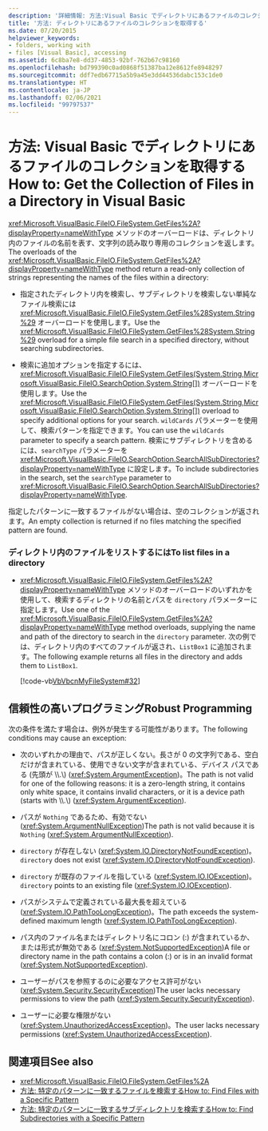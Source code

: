 ```yaml
---
description: '詳細情報: 方法:Visual Basic でディレクトリにあるファイルのコレクションを取得する'
title: '方法: ディレクトリにあるファイルのコレクションを取得する'
ms.date: 07/20/2015
helpviewer_keywords:
- folders, working with
- files [Visual Basic], accessing
ms.assetid: 6c8ba7e8-dd37-4853-92bf-762b67c98160
ms.openlocfilehash: bd799390c0ad0868f51387ba12e8612fe8948297
ms.sourcegitcommit: ddf7edb67715a5b9a45e3dd44536dabc153c1de0
ms.translationtype: HT
ms.contentlocale: ja-JP
ms.lasthandoff: 02/06/2021
ms.locfileid: "99797537"
---
```

# <a name="how-to-get-the-collection-of-files-in-a-directory-in-visual-basic"></a><span data-ttu-id="3b235-103">方法: Visual Basic でディレクトリにあるファイルのコレクションを取得する</span><span class="sxs-lookup"><span data-stu-id="3b235-103">How to: Get the Collection of Files in a Directory in Visual Basic</span></span>

<span data-ttu-id="3b235-104"><xref:Microsoft.VisualBasic.FileIO.FileSystem.GetFiles%2A?displayProperty=nameWithType> メソッドのオーバーロードは、ディレクトリ内のファイルの名前を表す、文字列の読み取り専用のコレクションを返します。</span><span class="sxs-lookup"><span data-stu-id="3b235-104">The overloads of the <xref:Microsoft.VisualBasic.FileIO.FileSystem.GetFiles%2A?displayProperty=nameWithType> method return a read-only collection of strings representing the names of the files within a directory:</span></span>  
  
- <span data-ttu-id="3b235-105">指定されたディレクトリ内を検索し、サブディレクトリを検索しない単純なファイル検索には <xref:Microsoft.VisualBasic.FileIO.FileSystem.GetFiles%28System.String%29> オーバーロードを使用します。</span><span class="sxs-lookup"><span data-stu-id="3b235-105">Use the <xref:Microsoft.VisualBasic.FileIO.FileSystem.GetFiles%28System.String%29> overload for a simple file search in a specified directory, without searching subdirectories.</span></span>  
  
- <span data-ttu-id="3b235-106">検索に追加オプションを指定するには、<xref:Microsoft.VisualBasic.FileIO.FileSystem.GetFiles(System.String,Microsoft.VisualBasic.FileIO.SearchOption,System.String[])> オーバーロードを使用します。</span><span class="sxs-lookup"><span data-stu-id="3b235-106">Use the <xref:Microsoft.VisualBasic.FileIO.FileSystem.GetFiles(System.String,Microsoft.VisualBasic.FileIO.SearchOption,System.String[])> overload to specify additional options for your search.</span></span> <span data-ttu-id="3b235-107">`wildCards` パラメーターを使用して、検索パターンを指定できます。</span><span class="sxs-lookup"><span data-stu-id="3b235-107">You can use the `wildCards` parameter to specify a search pattern.</span></span> <span data-ttu-id="3b235-108">検索にサブディレクトリを含めるには、`searchType` パラメーターを <xref:Microsoft.VisualBasic.FileIO.SearchOption.SearchAllSubDirectories?displayProperty=nameWithType> に設定します。</span><span class="sxs-lookup"><span data-stu-id="3b235-108">To include subdirectories in the search, set the `searchType` parameter to <xref:Microsoft.VisualBasic.FileIO.SearchOption.SearchAllSubDirectories?displayProperty=nameWithType>.</span></span>  
  
 <span data-ttu-id="3b235-109">指定したパターンに一致するファイルがない場合は、空のコレクションが返されます。</span><span class="sxs-lookup"><span data-stu-id="3b235-109">An empty collection is returned if no files matching the specified pattern are found.</span></span>  
  
### <a name="to-list-files-in-a-directory"></a><span data-ttu-id="3b235-110">ディレクトリ内のファイルをリストするには</span><span class="sxs-lookup"><span data-stu-id="3b235-110">To list files in a directory</span></span>  
  
- <span data-ttu-id="3b235-111"><xref:Microsoft.VisualBasic.FileIO.FileSystem.GetFiles%2A?displayProperty=nameWithType> メソッドのオーバーロードのいずれかを使用して、検索するディレクトリの名前とパスを `directory` パラメーターに指定します。</span><span class="sxs-lookup"><span data-stu-id="3b235-111">Use one of the <xref:Microsoft.VisualBasic.FileIO.FileSystem.GetFiles%2A?displayProperty=nameWithType> method overloads, supplying the name and path of the directory to search in the `directory` parameter.</span></span> <span data-ttu-id="3b235-112">次の例では、ディレクトリ内のすべてのファイルが返され、`ListBox1` に追加されます。</span><span class="sxs-lookup"><span data-stu-id="3b235-112">The following example returns all files in the directory and adds them to `ListBox1`.</span></span>  
  
     [!code-vb[VbVbcnMyFileSystem#32](~/samples/snippets/visualbasic/VS_Snippets_VBCSharp/VbVbcnMyFileSystem/VB/Class1.vb#32)]  
  
## <a name="robust-programming"></a><span data-ttu-id="3b235-113">信頼性の高いプログラミング</span><span class="sxs-lookup"><span data-stu-id="3b235-113">Robust Programming</span></span>  

 <span data-ttu-id="3b235-114">次の条件を満たす場合は、例外が発生する可能性があります。</span><span class="sxs-lookup"><span data-stu-id="3b235-114">The following conditions may cause an exception:</span></span>  
  
- <span data-ttu-id="3b235-115">次のいずれかの理由で、パスが正しくない。長さが 0 の文字列である、空白だけが含まれている、使用できない文字が含まれている、デバイス パスである (先頭が \\\\.\\) (<xref:System.ArgumentException>)。</span><span class="sxs-lookup"><span data-stu-id="3b235-115">The path is not valid for one of the following reasons: it is a zero-length string, it contains only white space, it contains invalid characters, or it is a device path (starts with \\\\.\\) (<xref:System.ArgumentException>).</span></span>  
  
- <span data-ttu-id="3b235-116">パスが `Nothing` であるため、有効でない (<xref:System.ArgumentNullException>)</span><span class="sxs-lookup"><span data-stu-id="3b235-116">The path is not valid because it is `Nothing` (<xref:System.ArgumentNullException>).</span></span>  
  
- <span data-ttu-id="3b235-117">`directory` が存在しない (<xref:System.IO.DirectoryNotFoundException>)。</span><span class="sxs-lookup"><span data-stu-id="3b235-117">`directory` does not exist (<xref:System.IO.DirectoryNotFoundException>).</span></span>  
  
- <span data-ttu-id="3b235-118">`directory` が既存のファイルを指している (<xref:System.IO.IOException>)。</span><span class="sxs-lookup"><span data-stu-id="3b235-118">`directory` points to an existing file (<xref:System.IO.IOException>).</span></span>  
  
- <span data-ttu-id="3b235-119">パスがシステムで定義されている最大長を超えている (<xref:System.IO.PathTooLongException>)。</span><span class="sxs-lookup"><span data-stu-id="3b235-119">The path exceeds the system-defined maximum length (<xref:System.IO.PathTooLongException>).</span></span>  
  
- <span data-ttu-id="3b235-120">パス内のファイル名またはディレクトリ名にコロン (:) が含まれているか、または形式が無効である (<xref:System.NotSupportedException>)</span><span class="sxs-lookup"><span data-stu-id="3b235-120">A file or directory name in the path contains a colon (:) or is in an invalid format (<xref:System.NotSupportedException>).</span></span>  
  
- <span data-ttu-id="3b235-121">ユーザーがパスを参照するのに必要なアクセス許可がない (<xref:System.Security.SecurityException>)</span><span class="sxs-lookup"><span data-stu-id="3b235-121">The user lacks necessary permissions to view the path (<xref:System.Security.SecurityException>).</span></span>  
  
- <span data-ttu-id="3b235-122">ユーザーに必要な権限がない (<xref:System.UnauthorizedAccessException>)。</span><span class="sxs-lookup"><span data-stu-id="3b235-122">The user lacks necessary permissions (<xref:System.UnauthorizedAccessException>).</span></span>  
  
## <a name="see-also"></a><span data-ttu-id="3b235-123">関連項目</span><span class="sxs-lookup"><span data-stu-id="3b235-123">See also</span></span>

- <xref:Microsoft.VisualBasic.FileIO.FileSystem.GetFiles%2A>
- [<span data-ttu-id="3b235-124">方法: 特定のパターンに一致するファイルを検索する</span><span class="sxs-lookup"><span data-stu-id="3b235-124">How to: Find Files with a Specific Pattern</span></span>](how-to-find-files-with-a-specific-pattern.md)
- [<span data-ttu-id="3b235-125">方法: 特定のパターンに一致するサブディレクトリを検索する</span><span class="sxs-lookup"><span data-stu-id="3b235-125">How to: Find Subdirectories with a Specific Pattern</span></span>](how-to-find-subdirectories-with-a-specific-pattern.md)

